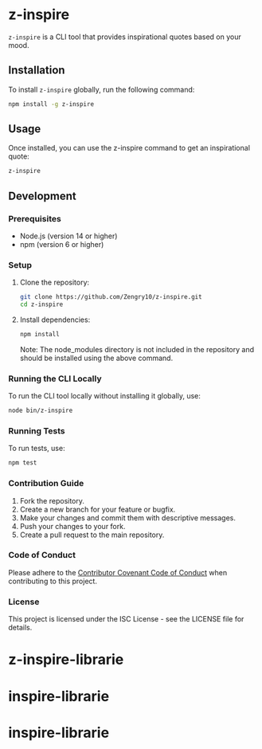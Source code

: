 # z-inspire

`z-inspire` is a CLI tool that provides inspirational quotes based on your mood.

## Installation

To install `z-inspire` globally, run the following command:

```bash
npm install -g z-inspire
```

## Usage

Once installed, you can use the z-inspire command to get an inspirational quote:

```bash
z-inspire
```

## Development

### Prerequisites

- Node.js (version 14 or higher)
- npm (version 6 or higher)

### Setup

1. Clone the repository:

    ```bash
    git clone https://github.com/Zengry10/z-inspire.git
    cd z-inspire
    ```

2. Install dependencies:

    ```bash
    npm install
    ```

    Note: The node_modules directory is not included in the repository and should be installed using the above command.



### Running the CLI Locally

To run the CLI tool locally without installing it globally, use:

```bash
node bin/z-inspire
```

### Running Tests

To run tests, use:

```bash
npm test
```

### Contribution Guide

1. Fork the repository.
2. Create a new branch for your feature or bugfix.
3. Make your changes and commit them with descriptive messages.
4. Push your changes to your fork.
5. Create a pull request to the main repository.

### Code of Conduct

Please adhere to the [Contributor Covenant Code of Conduct](https://www.contributor-covenant.org/version/2/0/code_of_conduct/) when contributing to this project.

### License

This project is licensed under the ISC License - see the LICENSE file for details.
# z-inspire-librarie
# inspire-librarie
# inspire-librarie
